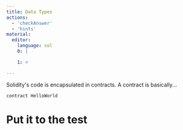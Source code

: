 ```yaml
---
title: Data Types
actions:
  - 'checkAnswer'
  - 'hints'
material:
  editor:
    language: sol
    0: |

    1: >

---
```

Solidity's code is encapsulated in contracts. A contract is basically...

    contract HelloWorld
    
    

# Put it to the test